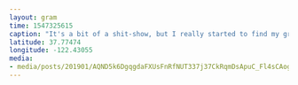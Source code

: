 ```yaml
---
layout: gram
time: 1547325615
caption: "It's a bit of a shit-show, but I really started to find my groove at Church of 8 Wheels last night. It's all about that super slow backwards groove."
latitude: 37.77474
longitude: -122.43055
media:
- media/posts/201901/AQND5k6DgqgdaFXUsFnRfNUT337j37CkRqmDsApuC_Fl4sCAog86uQ2NyKeWz6X8RpK9AsaTrNUao2bz2r3ulwZSd6a7jzXQRerDRw_17903885686304076.mp4
---
```

